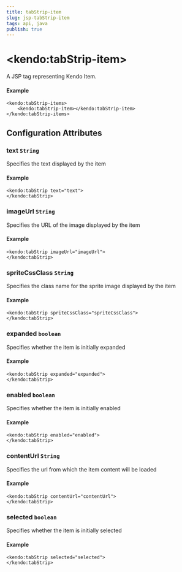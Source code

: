 ```yaml
---
title: tabStrip-item
slug: jsp-tabStrip-item
tags: api, java
publish: true
---
```


# \<kendo:tabStrip-item\>
A JSP tag representing Kendo Item.

#### Example
    <kendo:tabStrip-items>
        <kendo:tabStrip-item></kendo:tabStrip-item>
    </kendo:tabStrip-items>


## Configuration Attributes


### text `String`

Specifies the text displayed by the item

#### Example
    <kendo:tabStrip text="text">
    </kendo:tabStrip>



### imageUrl `String`

Specifies the URL of the image displayed by the item

#### Example
    <kendo:tabStrip imageUrl="imageUrl">
    </kendo:tabStrip>



### spriteCssClass `String`

Specifies the class name for the sprite image displayed by the item

#### Example
    <kendo:tabStrip spriteCssClass="spriteCssClass">
    </kendo:tabStrip>



### expanded `boolean`

Specifies whether the item is initially expanded

#### Example
    <kendo:tabStrip expanded="expanded">
    </kendo:tabStrip>



### enabled `boolean`

Specifies whether the item is initially enabled

#### Example
    <kendo:tabStrip enabled="enabled">
    </kendo:tabStrip>



### contentUrl `String`

Specifies the url from which the item content will be loaded

#### Example
    <kendo:tabStrip contentUrl="contentUrl">
    </kendo:tabStrip>



### selected `boolean`

Specifies whether the item is initially selected

#### Example
    <kendo:tabStrip selected="selected">
    </kendo:tabStrip>


